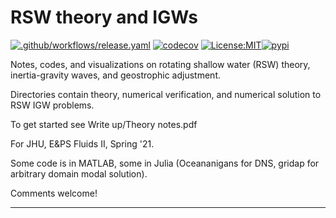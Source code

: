 RSW theory and IGWs
==============================
[![.github/workflows/release.yaml](https://github.com/ThomasHaine/RSW-theory-and-IGWs/actions/workflows/release.yaml/badge.svg)](https://github.com/ThomasHaine/RSW-theory-and-IGWs/actions/workflows/release.yaml)
[![codecov](https://codecov.io/gh/ThomasHaine/rsw_theory_and_igws/branch/main/graph/badge.svg)](https://codecov.io/gh/ThomasHaine/rsw_theory_and_igws)
[![License:MIT](https://img.shields.io/badge/License-MIT-lightgray.svg?style=flt-square)](https://opensource.org/licenses/MIT)[![pypi](https://img.shields.io/pypi/v/rsw_theory_and_igws.svg)](https://pypi.org/project/rsw_theory_and_igws)
<!-- [![conda-forge](https://img.shields.io/conda/dn/conda-forge/rsw_theory_and_igws?label=conda-forge)](https://anaconda.org/conda-forge/rsw_theory_and_igws) 
-->
<!--[![Documentation Status](https://readthedocs.org/projects/rsw_theory_and_igws/badge/?version=latest)](https://rsw_theory_and_igws.readthedocs.io/en/latest/?badge=latest)-->


Notes, codes, and visualizations on rotating shallow water (RSW) theory, inertia-gravity waves, and geostrophic adjustment.

Directories contain theory, numerical verification, and numerical solution to RSW IGW problems.

To get started see Write up/Theory notes.pdf

For JHU, E\&PS Fluids II, Spring '21.

Some code is in MATLAB, some in Julia (Oceananigans for DNS, gridap for arbitrary domain modal solution).

Comments welcome!

--------
